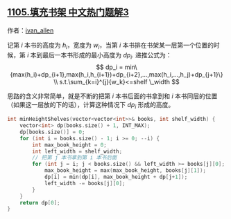 ## [1105.填充书架 中文热门题解3](https://leetcode.cn/problems/filling-bookcase-shelves/solutions/100000/1105-tian-chong-shu-jia-dong-tai-gui-hua-by-ivan_a)

作者：[ivan_allen](https://leetcode.cn/u/ivan_allen)

记第 $i$ 本书的高度为 $h_i$，宽度为 $w_i$，当第 $i$ 本书排在书架某一层第一个位置的时候，第 $i$ 本到最后一本书形成的最小高度为 $dp_i$. 递推公式为：
$$
dp_i = min\{max(h_i)+dp_{i+1},max(h_i,h_{i+1})+dp_{i+2},...,max(h_i,...,h_j)+dp_{j+1}\}
\\ s.t.\sum_{k=i}^{j}{w_k}<=shelf
\_width
$$

思路的含义非常简单，就是不断的把第 $i$ 本书后面的书拿到和 $i$ 本书同层的位置（如果这一层放的下的话），计算这种情况下 $dp_i$ 形成的高度。

```cpp [-c++]
int minHeightShelves(vector<vector<int>>& books, int shelf_width) {
    vector<int> dp(books.size() + 1, INT_MAX);
    dp[books.size()] = 0;
    for (int i = books.size() - 1; i >= 0; --i) {
        int max_book_height = 0;
        int left_width = shelf_width;
        // 把第 j 本书拿到第 i 本书后面
        for (int j = i; j < books.size() && left_width >= books[j][0]; ++j) {
            max_book_height = max(max_book_height, books[j][1]);
            dp[i] = min(dp[i], max_book_height + dp[j+1]);
            left_width -= books[j][0];
        }
    }
    return dp[0];
}
```
